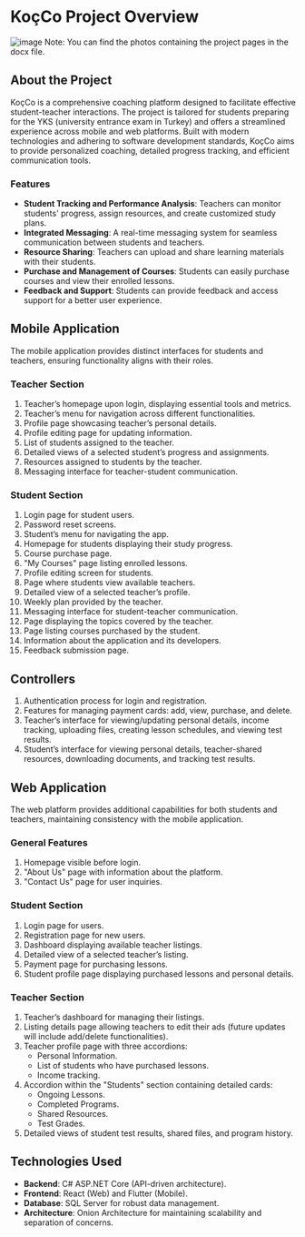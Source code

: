 # KoçCo Project Overview

![image](https://github.com/user-attachments/assets/f0556605-81d3-4bee-a8fa-427d055f2f02)
Note: You can find the photos containing the project pages in the docx file.
## About the Project
KoçCo is a comprehensive coaching platform designed to facilitate effective student-teacher interactions. The project is tailored for students preparing for the YKS (university entrance exam in Turkey) and offers a streamlined experience across mobile and web platforms. Built with modern technologies and adhering to software development standards, KoçCo aims to provide personalized coaching, detailed progress tracking, and efficient communication tools.

### Features
- **Student Tracking and Performance Analysis**: Teachers can monitor students' progress, assign resources, and create customized study plans.
- **Integrated Messaging**: A real-time messaging system for seamless communication between students and teachers.
- **Resource Sharing**: Teachers can upload and share learning materials with their students.
- **Purchase and Management of Courses**: Students can easily purchase courses and view their enrolled lessons.
- **Feedback and Support**: Students can provide feedback and access support for a better user experience.

## Mobile Application
The mobile application provides distinct interfaces for students and teachers, ensuring functionality aligns with their roles.

### Teacher Section
1. Teacher’s homepage upon login, displaying essential tools and metrics.
2. Teacher’s menu for navigation across different functionalities.
3. Profile page showcasing teacher’s personal details.
4. Profile editing page for updating information.
5. List of students assigned to the teacher.
6. Detailed views of a selected student’s progress and assignments.
7. Resources assigned to students by the teacher.
8. Messaging interface for teacher-student communication.

### Student Section
1. Login page for student users.
2. Password reset screens.
3. Student’s menu for navigating the app.
4. Homepage for students displaying their study progress.
5. Course purchase page.
6. "My Courses" page listing enrolled lessons.
7. Profile editing screen for students.
8. Page where students view available teachers.
9. Detailed view of a selected teacher’s profile.
10. Weekly plan provided by the teacher.
11. Messaging interface for student-teacher communication.
12. Page displaying the topics covered by the teacher.
13. Page listing courses purchased by the student.
14. Information about the application and its developers.
15. Feedback submission page.

## Controllers
1. Authentication process for login and registration.
2. Features for managing payment cards: add, view, purchase, and delete.
3. Teacher’s interface for viewing/updating personal details, income tracking, uploading files, creating lesson schedules, and viewing test results.
4. Student’s interface for viewing personal details, teacher-shared resources, downloading documents, and tracking test results.

## Web Application
The web platform provides additional capabilities for both students and teachers, maintaining consistency with the mobile application.

### General Features
1. Homepage visible before login.
2. "About Us" page with information about the platform.
3. "Contact Us" page for user inquiries.

### Student Section
1. Login page for users.
2. Registration page for new users.
3. Dashboard displaying available teacher listings.
4. Detailed view of a selected teacher’s listing.
5. Payment page for purchasing lessons.
6. Student profile page displaying purchased lessons and personal details.

### Teacher Section
1. Teacher’s dashboard for managing their listings.
2. Listing details page allowing teachers to edit their ads (future updates will include add/delete functionalities).
3. Teacher profile page with three accordions:
   - Personal Information.
   - List of students who have purchased lessons.
   - Income tracking.
4. Accordion within the "Students" section containing detailed cards:
   - Ongoing Lessons.
   - Completed Programs.
   - Shared Resources.
   - Test Grades.
5. Detailed views of student test results, shared files, and program history.

## Technologies Used
- **Backend**: C# ASP.NET Core (API-driven architecture).
- **Frontend**: React (Web) and Flutter (Mobile).
- **Database**: SQL Server for robust data management.
- **Architecture**: Onion Architecture for maintaining scalability and separation of concerns.



